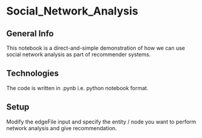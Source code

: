 # Social_Network_Analysis
## General Info
This notebook is a direct-and-simple demonstration of how we can use social network analysis as part of recommender systems.

## Technologies
The code is written in .pynb i.e. python notebook format.

## Setup
Modify the edgeFile input and specify the entity / node you want to perform network analysis and give recommendation.
